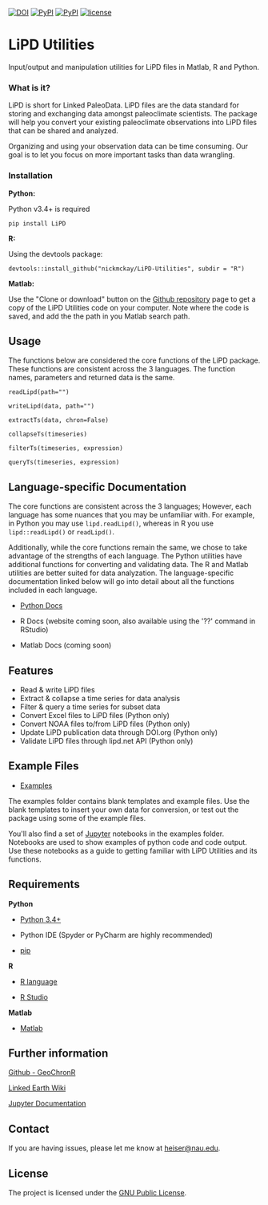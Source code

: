 [![DOI](https://zenodo.org/badge/24036/nickmckay/LiPD-utilities.svg)](https://zenodo.org/badge/latestdoi/24036/nickmckay/LiPD-utilities)
[![PyPI](https://img.shields.io/pypi/v/LiPD.svg?maxAge=2592000)]()
[![PyPI](https://img.shields.io/badge/python-3.4-yellow.svg)]()
[![license](https://img.shields.io/github/license/nickmckay/LiPD-utilities.svg?maxAge=2592000)]()

# LiPD Utilities

Input/output and manipulation utilities for LiPD files in Matlab, R and Python.

<!-- WHAT IS IT -->

### What is it?

LiPD is short for Linked PaleoData. LiPD files are the data standard for storing and exchanging data amongst paleoclimate scientists. The package will help you convert your existing paleoclimate observations into LiPD files that can be shared and analyzed.

Organizing and using your observation data can be time  consuming. Our goal is to let you focus on more important tasks  than data wrangling.

<!-- INSTALLATION -->

### Installation

**Python:**

Python v3.4+ is required

`pip install LiPD`

**R:**

Using the devtools package:

`devtools::install_github("nickmckay/LiPD-Utilities", subdir = "R")`

**Matlab:**

Use the "Clone or download" button on the [Github repository](https://github.com/nickmckay/LiPD-utilities) page to get a copy of the LiPD Utilities code on your computer. Note where the code is saved, and add the the path in you Matlab search path.

<!-- USAGE -->

## Usage

The functions below are considered the core functions of the LiPD package. These functions are consistent across the 3 languages. The function names, parameters and returned data is the same.

`readLipd(path="")`

`writeLipd(data, path="")`

`extractTs(data, chron=False)`

`collapseTs(timeseries)`

`filterTs(timeseries, expression)`

`queryTs(timeseries, expression)`


<!-- SPECIFIC DOC LINKS -->

## Language-specific Documentation

The core functions are consistent across the 3 languages; However, each language has some nuances that you may be unfamiliar with. For example, in Python you may use `lipd.readLipd()`, whereas in R you use `lipd::readLipd()` or `readLipd()`. 

Additionally, while the core functions remain the same, we chose to take advantage of the strengths of each language. The Python utilities have additional functions for converting and validating data. The R and Matlab utilities are better suited for data analyzation.
The language-specific documentation linked below will go into detail about all the functions included in each language.

* [Python Docs](docs_py/index.html)

* R Docs (website coming soon, also available using the '??<function>' command in RStudio)

* Matlab Docs (coming soon)

<!-- FEATURES -->

## Features

*   Read & write LiPD files
*   Extract & collapse a time series for data analysis
*   Filter & query a time series for subset data
*   Convert Excel files to LiPD files (Python only)
*   Convert NOAA files to/from LiPD files (Python only)
*   Update LiPD publication data through DOI.org (Python only)
*   Validate LiPD files through lipd.net API (Python only)

<!-- EXAMPLES -->

## Example Files

* [Examples](https://github.com/nickmckay/LiPD-utilities/tree/master/Examples)

The examples folder contains blank templates and example files. Use the blank templates to insert your own data for conversion, or test out the package using some of the example files.

You'll also find a set of [Jupyter](http://jupyter.org) notebooks in the examples folder. Notebooks are used to show examples of python code and code output. Use these notebooks as a guide to getting familiar with LiPD Utilities and its functions.

<!-- REQUIREMENTS -->

## Requirements

**Python**

- [Python 3.4+](https://www.python.org)

- Python IDE (Spyder or PyCharm are highly recommended)

- [pip](https://pip.pypa.io/en/stable/installing/)

**R**

- [R language](https://cran.r-project.org)

- [R Studio](https://www.rstudio.com)

**Matlab**

- [Matlab](https://www.mathworks.com)

<!-- FURTHER INFORMATION -->

## Further information

[Github - GeoChronR](https://github.com/nickmckay/GeoChronR)

[Linked Earth Wiki](http://wiki.linked.earth/Main_Page)

[Jupyter Documentation](www.jupyter.org)

## Contact

If you are having issues, please let me know at [heiser@nau.edu](mailto:heiser@nau.edu).

<!-- LICENSE -->

## License

The project is licensed under the [            GNU Public License](https://github.com/nickmckay/LiPD-utilities/blob/master/Python/LICENSE).
